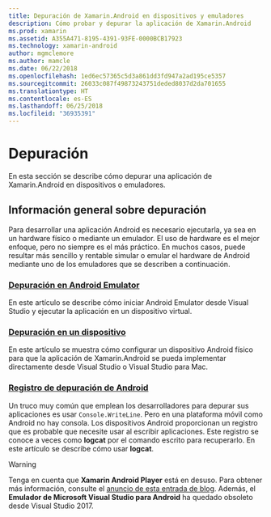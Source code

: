 ```yaml
---
title: Depuración de Xamarin.Android en dispositivos y emuladores
description: Cómo probar y depurar la aplicación de Xamarin.Android
ms.prod: xamarin
ms.assetid: A355A471-8195-4391-93FE-0000BCB17923
ms.technology: xamarin-android
author: mgmclemore
ms.author: mamcle
ms.date: 06/22/2018
ms.openlocfilehash: 1ed6ec57365c5d3a861dd3fd947a2ad195ce5357
ms.sourcegitcommit: 26033c087f49873243751deded8037d2da701655
ms.translationtype: HT
ms.contentlocale: es-ES
ms.lasthandoff: 06/25/2018
ms.locfileid: "36935391"
---
```

# <a name="debugging"></a>Depuración

En esta sección se describe cómo depurar una aplicación de Xamarin.Android en dispositivos o emuladores.

## <a name="debugging-overview"></a>Información general sobre depuración

Para desarrollar una aplicación Android es necesario ejecutarla, ya sea en un hardware físico o mediante un emulador. El uso de hardware es el mejor enfoque, pero no siempre es el más práctico. En muchos casos, puede resultar más sencillo y rentable simular o emular el hardware de Android mediante uno de los emuladores que se describen a continuación.

### <a name="debugging-on-the-android-emulatorandroiddeploy-testdebuggingdebug-on-emulatormd"></a>[Depuración en Android Emulator](~/android/deploy-test/debugging/debug-on-emulator.md)

En este artículo se describe cómo iniciar Android Emulator desde Visual Studio y ejecutar la aplicación en un dispositivo virtual.

### <a name="debugging-on-a-deviceandroiddeploy-testdebuggingdebug-on-devicemd"></a>[Depuración en un dispositivo](~/android/deploy-test/debugging/debug-on-device.md)

En este artículo se muestra cómo configurar un dispositivo Android físico para que la aplicación de Xamarin.Android se pueda implementar directamente desde Visual Studio o Visual Studio para Mac.

### <a name="android-debug-logandroiddeploy-testdebuggingandroid-debug-logmd"></a>[Registro de depuración de Android](~/android/deploy-test/debugging/android-debug-log.md)

Un truco muy común que emplean los desarrolladores para depurar sus aplicaciones es usar `Console.WriteLine`. Pero en una plataforma móvil como Android no hay consola. Los dispositivos Android proporcionan un registro que es probable que necesite usar al escribir aplicaciones. Este registro se conoce a veces como **logcat** por el comando escrito para recuperarlo. En este artículo se describe cómo usar **logcat**.

> [!WARNING]
> Tenga en cuenta que **Xamarin Android Player** está en desuso. Para obtener más información, consulte el [anuncio de esta entrada de blog](https://blog.xamarin.com/live-from-dotnetconf-cycle-7-xamarin-studio-6-and-more/). Además, el **Emulador de Microsoft Visual Studio para Android** ha quedado obsoleto desde Visual Studio 2017.
